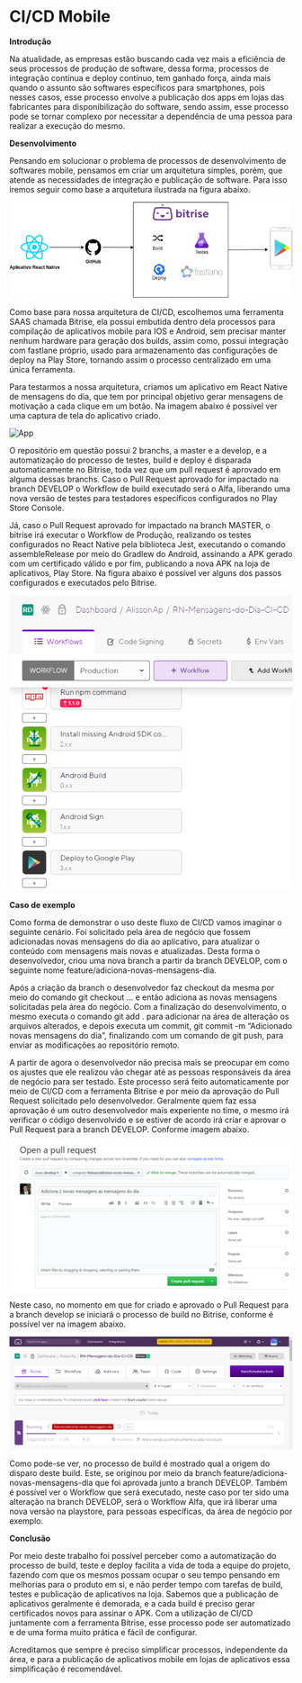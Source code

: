 <h1>CI/CD Mobile</h1>


<b>Introdução</b>

Na atualidade, as empresas estão buscando cada vez mais a eficiência de seus processos de produção de software, dessa forma, processos de integração contínua e deploy contínuo, tem ganhado força, ainda mais quando o assunto são softwares específicos para smartphones, pois nesses casos, esse processo envolve a publicação dos apps em lojas das fabricantes para disponibilização do software, sendo assim, esse processo pode se tornar complexo por necessitar a dependência de uma pessoa para realizar a execução do mesmo.

<b>Desenvolvimento</b>

Pensando em solucionar o problema de processos de desenvolvimento de softwares mobile, pensamos em criar um arquitetura simples, porém, que atende as necessidades de integração e publicação de software. Para isso iremos seguir como base a arquitetura ilustrada na figura abaixo.

![Arquitura do CI/CD](https://github.com/AlissonAp/RN-Mensagens-do-Dia-CI-CD/blob/master/docs/Images_CI_CD/Arquitetura.png)

Como base para nossa arquitetura de CI/CD, escolhemos uma ferramenta SAAS chamada Bitrise, ela possui embutida dentro dela processos para compilação de aplicativos mobile para IOS e Android, sem precisar manter nenhum hardware para geração dos builds, assim como, possui integração com fastlane próprio, usado para armazenamento das configurações de deploy na Play Store, tornando assim o processo centralizado em uma única ferramenta.

Para testarmos a nossa arquitetura, criamos um aplicativo em React Native de mensagens do dia, que tem por principal objetivo gerar mensagens de motivação a cada clique em um botão. Na imagem abaixo é possível ver uma captura de tela do aplicativo criado.

![App](https://github.com/AlissonAp/RN-Mensagens-do-Dia-CI-CD/blob/master/docs/Images_CI_CD/App.png)

O repositório em questão possui 2 branchs, a master e a develop, e a automatização do processo de testes, build e deploy é disparada automaticamente no Bitrise, toda vez que um pull request é aprovado em alguma dessas branchs. Caso o Pull Request aprovado for impactado na branch DEVELOP o Workflow de build executado será o Alfa, liberando uma nova versão de testes para testadores específicos configurados no Play Store Console.

Já, caso o Pull Request aprovado for impactado na branch MASTER, o bitrise irá executar o Workflow de Produção, realizando os testes configurados no React Native pela biblioteca Jest, executando o comando assembleRelease por meio do Gradlew do Android, assinando a APK gerado com um certificado válido e por fim, publicando a nova APK na loja de aplicativos, Play Store. Na figura abaixo é possível ver alguns dos passos configurados e executados pelo Bitrise.

![Workflow](https://github.com/AlissonAp/RN-Mensagens-do-Dia-CI-CD/blob/master/docs/Images_CI_CD/Workflow.png)

<b>Caso de exemplo</b>

Como forma de demonstrar o uso deste fluxo de CI/CD vamos imaginar o seguinte cenário. Foi solicitado pela área de negócio que fossem adicionadas novas mensagens do dia ao aplicativo, para atualizar o conteúdo com mensagens mais novas e atualizadas. Desta forma o desenvolvedor, criou uma nova branch a partir da branch DEVELOP, com o seguinte nome feature/adiciona-novas-mensagens-dia.

Após a criação da branch o desenvolvedor faz checkout da mesma por meio do comando git checkout … e então adiciona as novas mensagens solicitadas pela área do negócio. Com a finalização do desenvolvimento, o mesmo executa o comando git add . para adicionar na área de alteração os arquivos alterados, e depois executa um commit, git commit -m “Adicionado novas mensagens do dia”, finalizando com um comando de git push, para enviar as modificações ao repositório remoto.

A partir de agora o desenvolvedor não precisa mais se preocupar em como os ajustes que ele realizou vão chegar até as pessoas responsáveis da área de negócio para ser testado. Este processo será feito automaticamente por meio de CI/CD com a ferramenta Bitrise e por meio da aprovação do Pull Request solicitado pelo desenvolvedor. Geralmente quem faz essa aprovação é um outro desenvolvedor mais experiente no time, o mesmo irá verificar o código desenvolvido e se estiver de acordo irá criar e aprovar o Pull Request para a branch DEVELOP. Conforme imagem abaixo.


![PullRequest](https://github.com/AlissonAp/RN-Mensagens-do-Dia-CI-CD/blob/master/docs/Images_CI_CD/PullRequest.png)

Neste caso, no momento em que for criado e aprovado o Pull Request para a branch develop se iniciará o processo de build no Bitrise, conforme é possível ver na imagem abaixo.

![WorkflowRunning](https://github.com/AlissonAp/RN-Mensagens-do-Dia-CI-CD/blob/master/docs/Images_CI_CD/RunningWorkflow.png)


Como pode-se ver, no processo de build é mostrado qual a origem do disparo deste build. Este, se originou por meio da branch feature/adiciona-novas-mensagens-dia que foi aprovada junto a branch DEVELOP. Também é possível ver o Workflow que será executado, neste caso por ter sido uma alteração na branch DEVELOP, será o Workflow Alfa, que irá liberar uma nova versão na playstore, para pessoas específicas, da área de negócio por exemplo.

<b>Conclusão</b>

Por meio deste trabalho foi possível perceber como a automatização do processo de build, teste e deploy facilita a vida de toda a equipe do projeto, fazendo com que os mesmos possam ocupar o seu tempo pensando em melhorias para o produto em si, e não perder tempo com tarefas de build, testes e publicação de aplicativos na loja. Sabemos que a publicação de aplicativos geralmente é demorada, e a cada build é preciso gerar certificados novos para assinar o APK. Com a utilização de CI/CD juntamente com a ferramenta Bitrise, esse processo pode ser automatizado e de uma forma muito prática e fácil de configurar.

Acreditamos que sempre é preciso simplificar processos, independente da área, e para a publicação de aplicativos mobile em lojas de aplicativos essa simplificação é recomendável.

